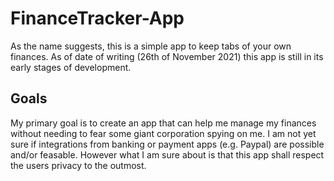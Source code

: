 # FinanceTracker-App
As the name suggests, this is a simple app to keep tabs of your own finances.
As of date of writing (26th of November 2021) this app is still in its early stages of development.

## Goals
My primary goal is to create an app that can help me manage my finances without needing to fear some giant corporation spying on me.
I am not yet sure if integrations from banking or payment apps (e.g. Paypal) are possible and/or feasable.
However what I am sure about is that this app shall respect the users privacy to the outmost.
